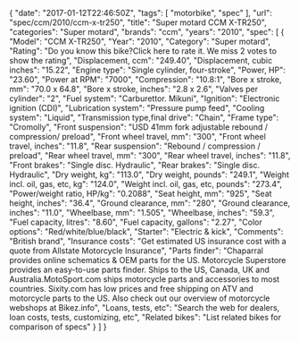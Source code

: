 {
    "date": "2017-01-12T22:46:50Z",
    "tags": [
        "motorbike",
        "spec"
    ],
    "url": "spec\/ccm\/2010\/ccm-x-tr250",
    "title": "Super motard CCM X-TR250",
    "categories": "Super motard",
    "brands": "ccm",
    "years": "2010",
    "spec": [
        {
            "Model": "CCM X-TR250",
            "Year": "2010",
            "Category": "Super motard",
            "Rating": "Do you know this bike?Click here to rate it. We miss 2 votes to show the rating",
            "Displacement, ccm": "249.40",
            "Displacement, cubic inches": "15.22",
            "Engine type": "Single cylinder, four-stroke",
            "Power, HP": "23.60",
            "Power at RPM": "7000",
            "Compression": "10.8:1",
            "Bore x stroke, mm": "70.0 x 64.8",
            "Bore x stroke, inches": "2.8 x 2.6",
            "Valves per cylinder": "2",
            "Fuel system": "Carburettor. Mikuni",
            "Ignition": "Electronic ignition (CDI)",
            "Lubrication system": "Pressure pump feed",
            "Cooling system": "Liquid",
            "Transmission type,final drive": "Chain",
            "Frame type": "Cromolly",
            "Front suspension": "USD 41mm fork adjustable rebound \/ compression\/ preload",
            "Front wheel travel, mm": "300",
            "Front wheel travel, inches": "11.8",
            "Rear suspension": "Rebound \/ compression \/ preload",
            "Rear wheel travel, mm": "300",
            "Rear wheel travel, inches": "11.8",
            "Front brakes": "Single disc. Hydraulic",
            "Rear brakes": "Single disc. Hydraulic",
            "Dry weight, kg": "113.0",
            "Dry weight, pounds": "249.1",
            "Weight incl. oil, gas, etc, kg": "124.0",
            "Weight incl. oil, gas, etc, pounds": "273.4",
            "Power\/weight ratio, HP\/kg": "0.2088",
            "Seat height, mm": "925",
            "Seat height, inches": "36.4",
            "Ground clearance, mm": "280",
            "Ground clearance, inches": "11.0",
            "Wheelbase, mm": "1.505",
            "Wheelbase, inches": "59.3",
            "Fuel capacity, litres": "8.60",
            "Fuel capacity, gallons": "2.27",
            "Color options": "Red\/white\/blue\/black",
            "Starter": "Electric & kick",
            "Comments": "British brand",
            "Insurance costs": "Get estimated US insurance cost with a quote from Allstate Motorcycle Insurance",
            "Parts finder": "Chaparral provides online schematics & OEM parts for the US.   Motorcycle Superstore provides an easy-to-use parts finder. Ships to the US, Canada, UK and Australia.MotoSport.com ships motorcycle parts and accessories to most countries.    Sixity.com has low prices and free shipping on ATV and motorcycle parts to the US. Also check out our overview of motorcycle webshops at Bikez.info",
            "Loans, tests, etc": "Search the web for dealers, loan costs, tests, customizing, etc",
            "Related bikes": "List related bikes for comparison of specs"
        }
    ]
}